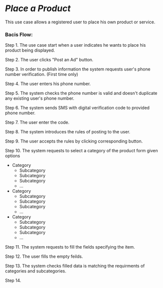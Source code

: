 # _Place a Product_

  This use case allows a registered user to place his own product or service.

### Bacis Flow:

  Step 1. The use case start when a user indicates he wants to place his product being displayed. 
  
  Step 2. The user clicks "Post an Ad" button.
  
  Step 3. In order to publish information the system requests user's phone number verification. (First time only)
  
  Step 4. The user enters his phone number.
  
  Step 5. The system checks the phone number is valid and doesn't duplicate any existing user's phone number.
  
  Step 6. The system sends SMS with digital verification code to provided phone number.
  
  Step 7. The user enter the code.
  
  Step 8. The system introduces the rules of posting to the user.
  
  Step 9. The user accepts the rules by clicking corresponding button.
  
  Step 10. The system requests to select a category of the product form given options
    
   * Category 
      * Subcategory 
      * Subcategory
      * Subcategory 
      * ... 
   * Category 
      * Subcategory 
      * Subcategory
      * Subcategory
      *  ...
   * Category 
      * Subcategory
      * Subcategory
      * Subcategory
      * ...
  
  Step 11. The system requests to fill the fields specifying the item.
  
  Step 12. The user fills the empty feilds.
  
  Step 13. The system checks filled data is matching the requirments of categories and subcategories.
  
  Step 14. 
